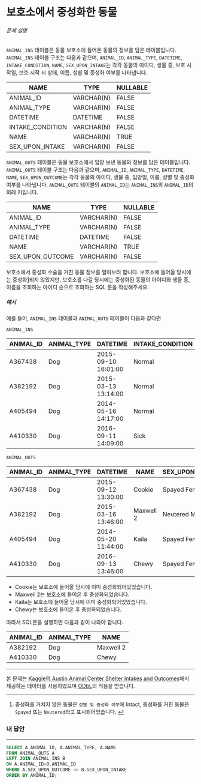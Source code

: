 # 보호소에서 중성화한 동물

###### 문제 설명

`ANIMAL_INS` 테이블은 동물 보호소에 들어온 동물의 정보를 담은 테이블입니다. `ANIMAL_INS` 테이블 구조는 다음과 같으며, `ANIMAL_ID`, `ANIMAL_TYPE`, `DATETIME`, `INTAKE_CONDITION`, `NAME`, `SEX_UPON_INTAKE`는 각각 동물의 아이디, 생물 종, 보호 시작일, 보호 시작 시 상태, 이름, 성별 및 중성화 여부를 나타냅니다.

| NAME             | TYPE       | NULLABLE |
| ---------------- | ---------- | -------- |
| ANIMAL_ID        | VARCHAR(N) | FALSE    |
| ANIMAL_TYPE      | VARCHAR(N) | FALSE    |
| DATETIME         | DATETIME   | FALSE    |
| INTAKE_CONDITION | VARCHAR(N) | FALSE    |
| NAME             | VARCHAR(N) | TRUE     |
| SEX_UPON_INTAKE  | VARCHAR(N) | FALSE    |

`ANIMAL_OUTS` 테이블은 동물 보호소에서 입양 보낸 동물의 정보를 담은 테이블입니다. `ANIMAL_OUTS` 테이블 구조는 다음과 같으며, `ANIMAL_ID`, `ANIMAL_TYPE`, `DATETIME`, `NAME`, `SEX_UPON_OUTCOME`는 각각 동물의 아이디, 생물 종, 입양일, 이름, 성별 및 중성화 여부를 나타냅니다. `ANIMAL_OUTS` 테이블의 `ANIMAL_ID`는 `ANIMAL_INS`의 `ANIMAL_ID`의 외래 키입니다.

| NAME             | TYPE       | NULLABLE |
| ---------------- | ---------- | -------- |
| ANIMAL_ID        | VARCHAR(N) | FALSE    |
| ANIMAL_TYPE      | VARCHAR(N) | FALSE    |
| DATETIME         | DATETIME   | FALSE    |
| NAME             | VARCHAR(N) | TRUE     |
| SEX_UPON_OUTCOME | VARCHAR(N) | FALSE    |

보호소에서 중성화 수술을 거친 동물 정보를 알아보려 합니다. 보호소에 들어올 당시에는 중성화[1](https://programmers.co.kr/learn/courses/30/lessons/59045#fn1)되지 않았지만, 보호소를 나갈 당시에는 중성화된 동물의 아이디와 생물 종, 이름을 조회하는 아이디 순으로 조회하는 SQL 문을 작성해주세요.

##### 예시

예를 들어, `ANIMAL_INS` 테이블과 `ANIMAL_OUTS` 테이블이 다음과 같다면

```
ANIMAL_INS
```

| ANIMAL_ID | ANIMAL_TYPE | DATETIME            | INTAKE_CONDITION | NAME      | SEX_UPON_INTAKE |
| --------- | ----------- | ------------------- | ---------------- | --------- | --------------- |
| A367438   | Dog         | 2015-09-10 16:01:00 | Normal           | Cookie    | Spayed Female   |
| A382192   | Dog         | 2015-03-13 13:14:00 | Normal           | Maxwell 2 | Intact Male     |
| A405494   | Dog         | 2014-05-16 14:17:00 | Normal           | Kaila     | Spayed Female   |
| A410330   | Dog         | 2016-09-11 14:09:00 | Sick             | Chewy     | Intact Female   |

```
ANIMAL_OUTS
```

| ANIMAL_ID | ANIMAL_TYPE | DATETIME            | NAME      | SEX_UPON_OUTCOME |
| --------- | ----------- | ------------------- | --------- | ---------------- |
| A367438   | Dog         | 2015-09-12 13:30:00 | Cookie    | Spayed Female    |
| A382192   | Dog         | 2015-03-16 13:46:00 | Maxwell 2 | Neutered Male    |
| A405494   | Dog         | 2014-05-20 11:44:00 | Kaila     | Spayed Female    |
| A410330   | Dog         | 2016-09-13 13:46:00 | Chewy     | Spayed Female    |

- Cookie는 보호소에 들어올 당시에 이미 중성화되어있었습니다.
- Maxwell 2는 보호소에 들어온 후 중성화되었습니다.
- Kaila는 보호소에 들어올 당시에 이미 중성화되어있었습니다.
- Chewy는 보호소에 들어온 후 중성화되었습니다.

따라서 SQL문을 실행하면 다음과 같이 나와야 합니다.

| ANIMAL_ID | ANIMAL_TYPE | NAME      |
| --------- | ----------- | --------- |
| A382192   | Dog         | Maxwell 2 |
| A410330   | Dog         | Chewy     |

------

본 문제는 [Kaggle의 Austin Animal Center Shelter Intakes and Outcomes](https://www.kaggle.com/aaronschlegel/austin-animal-center-shelter-intakes-and-outcomes)에서 제공하는 데이터를 사용하였으며 [ODbL](https://opendatacommons.org/licenses/odbl/1.0/)의 적용을 받습니다.

------

1. 중성화를 거치지 않은 동물은 `성별 및 중성화 여부`에 Intact, 중성화를 거친 동물은 `Spayed` 또는 `Neutered`라고 표시되어있습니다. [↩](https://programmers.co.kr/learn/courses/30/lessons/59045#fnref1)



### 내 답안

------

```sql
SELECT A.ANIMAL_ID, A.ANIMAL_TYPE, A.NAME
FROM ANIMAL_OUTS A
LEFT JOIN ANIMAL_INS B
ON A.ANIMAL_ID=B.ANIMAL_ID
WHERE A.SEX_UPON_OUTCOME <> B.SEX_UPON_INTAKE
ORDER BY ANIMAL_ID;
```

